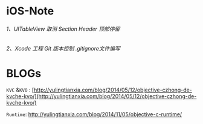 # iOS-Note
###### 1、UITableView 取消 Section Header 顶部停留
###### 2、Xcode 工程 Git 版本控制 .gitignore文件编写


# BLOGs

`KVC` &`KVO` : [http://yulingtianxia.com/blog/2014/05/12/objective-czhong-de-kvche-kvo/](http://yulingtianxia.com/blog/2014/05/12/objective-czhong-de-kvche-kvo/) 

`Runtime`: http://yulingtianxia.com/blog/2014/11/05/objective-c-runtime/ 

